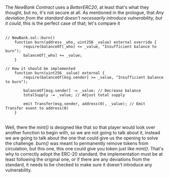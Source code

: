 The *NewBank Contract* uses a *BetterERC20*, at least that's what they thought, but no, it's not secure at all. As mentioned in the prologue, that *Any deviation from the standard doesn't necessarily introduce vulnerability, but it could*, this is the perfect case of that; let's compare it &nbsp;  
&nbsp;  
```solidity
// NewBank.sol::burn()
    function burn(address _who, uint256 _value) external override {
        require(balanceOf[_who] <= _value, "Insufficient balance to burn");
        balanceOf[_who] += _value;
    }

// How it should be implemented
    function burn(uint256 _value) external {
        require(balanceOf[msg.sender] >= _value, "Insufficient balance to burn");
        
        balanceOf[msg.sender] -= _value; // Decrease balance
        totalSupply -= _value; // Adjust total supply 

        emit Transfer(msg.sender, address(0), _value); // Emit Transfer event to address(0)
    }
```
&nbsp;  
Well, there the *mint()* is designed like that so that player would look over another function to begin with, so we are not going to talk about it, instead we are going to talk about the one that could give us the opening to solve the challenge. *burn()* was meant to permanently remove tokens from circulation, but this one, this one could give you token just like *mint()*. That's why to correctly adopt the ERC-20 standard, the implementation must be at least following the original one, or if there are any deviations from the standard, it needs to be checked to make sure it doesn't introduce any vulnerability.